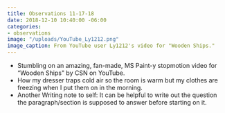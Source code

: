 ```yaml
---
title: Observations 11-17-18
date: 2018-12-10 10:40:00 -06:00
categories:
- observations
image: "/uploads/YouTube_Ly1212.png"
image_caption: From YouTube user Ly1212's video for "Wooden Ships."
---
```


- Stumbling on an amazing, fan-made, MS Paint-y stopmotion video for “Wooden Ships" by CSN on YouTube.
- How my dresser traps cold air so the room is warm but my clothes are freezing when I put them on in the morning.
- Another Writing note to self: It can be helpful to write out the question the paragraph/section is supposed to answer before starting on it.